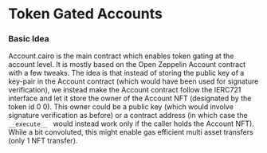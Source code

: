 # Token Gated Accounts

### Basic Idea
Account.cairo is the main contract which enables token gating at the account level. It is mostly based on the Open Zeppelin Account contract with a few tweaks. The idea is that instead of storing the public key of a key-pair in the Account contract (which would have been used for signature verification), we instead make the Account contract follow the IERC721 interface and let it store the owner of the Account NFT (designated by the token id 0 0). This owner could be a public key (which would involve signature verification as before) or a contract address (in which case the `__execute__ ` would instead work only if the caller holds the Account NFT). While a bit convoluted, this might enable gas efficient multi asset transfers (only 1 NFT transfer). 